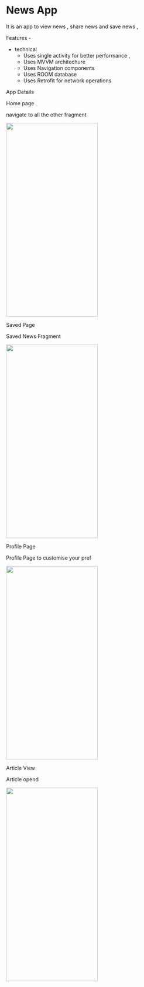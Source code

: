# News App

It is an app to view news , share news and save news ,

Features - 
- technical
  - Uses single activity for better performance ,
  - Uses MVVM architechure
  - Uses Navigation components
  - Uses ROOM database
  - Uses Retrofit for network operations


App Details

Home page

navigate to all the other fragment
 
<img src="https://github.com/user0234/FreeNewsViewApp/assets/129966531/08a2129d-0010-4041-93de-e6c778a78f5c" width="250" height="527" style="padding: 10px,40px,10px,10px" >



Saved Page

Saved News Fragment
 
<img src="https://github.com/user0234/FreeNewsViewApp/assets/129966531/862cb614-fb5e-4cf1-894f-0dbfcc23bfde" width="250" height="527" style="padding: 10px,40px,10px,10px" >


 
Profile Page

Profile Page to customise your pref

<img src="https://github.com/user0234/FreeNewsViewApp/assets/129966531/ddce3d37-1cba-4ec3-a295-594d02df4df2" width="250" height="527" style="padding: 10px,40px,10px,10px" >


 Article View 

 Article opend 

<img src="https://github.com/user0234/FreeNewsViewApp/assets/129966531/689a90c9-dcaa-4dad-bd65-93ea92d784e5" width="250" height="527" style="padding: 10px,40px,10px,10px" >
 


